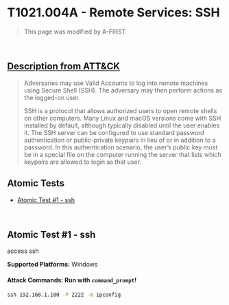 # T1021.004A - Remote Services: SSH
<blockquote>
This page was modified by A-FIRST
</blockquote>
<br/>

## [Description from ATT&CK](https://attack.mitre.org/techniques/T1021/002)
<blockquote>Adversaries may use Valid Accounts to log into remote machines using Secure Shell (SSH). The adversary may then perform actions as the logged-on user.

SSH is a protocol that allows authorized users to open remote shells on other computers. Many Linux and macOS versions come with SSH installed by default, although typically disabled until the user enables it. The SSH server can be configured to use standard password authentication or public-private keypairs in lieu of or in addition to a password. In this authentication scenario, the user’s public key must be in a special file on the computer running the server that lists which keypairs are allowed to login as that user.</blockquote>

## Atomic Tests

- [Atomic Test #1 - ssh](#atomic-test-1---ssh)

<br/>

## Atomic Test #1 - ssh
access ssh

**Supported Platforms:** Windows

#### Attack Commands: Run with `command_prompt`! 


```cmd
ssh 192.168.1.100 -P 2222 -m ipconfig
```


<br/>
